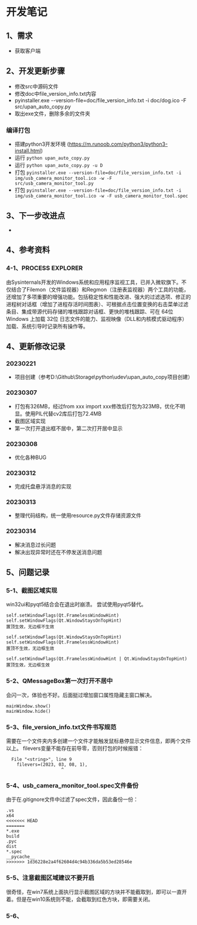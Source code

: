 # 开发笔记

## 1、需求
- 获取客户端

## 2、开发更新步骤
- 修改src中源码文件
- 修改doc中file_version_info.txt内容
- pyinstaller.exe --version-file=doc/file_version_info.txt -i doc/dog.ico -F src/upan_auto_copy.py
- 取出exe文件，删除多余的文件夹

### 编译打包
- 搭建python3开发环境 (https://m.runoob.com/python3/python3-install.html)
- 运行 `python upan_auto_copy.py`
- 运行 `python upan_auto_copy.py -u D`
- 打包 `pyinstaller.exe --version-file=doc/file_version_info.txt -i img/usb_camera_monitor_tool.ico -w -F src/usb_camera_monitor_tool.py`
- 打包 `pyinstaller.exe --version-file=doc/file_version_info.txt -i img/usb_camera_monitor_tool.ico -w -F usb_camera_monitor_tool.spec`

## 3、下一步改进点
- 

## 4、参考资料

### 4-1、PROCESS EXPLORER 
由Sysinternals开发的Windows系统和应用程序监视工具，已并入微软旗下。不仅结合了Filemon（文件监视器）和Regmon（注册表监视器）两个工具的功能，还增加了多项重要的增强功能。包括稳定性和性能改进、强大的过滤选项、修正的进程树对话框（增加了进程存活时间图表）、可根据点击位置变换的右击菜单过滤条目、集成带源代码存储的堆栈跟踪对话框、更快的堆栈跟踪、可在 64位 Windows 上加载 32位 日志文件的能力、监视映像（DLL和内核模式驱动程序）加载、系统引导时记录所有操作等。

## 4、更新修改记录

### 20230221
- 项目创建（参考D:\Github\Storage\python\udev\upan_auto_copy项目创建）

### 20230307
- 打包有326MB，经过from xxx import xxx修改后打包为323MB，优化不明显。使用PIL代替cv2库后打包72.4MB
- 截图区域实现
- 第一次打开退出框不居中，第二次打开居中显示

### 20230308
- 优化各种BUG

### 20230312
- 完成托盘悬浮消息的实现

### 20230313
- 整理代码结构，统一使用resource.py文件存储资源文件

### 20230314
- 解决消息过长问题
- 解决出现异常时还在不停发送消息问题

## 5、问题记录

### 5-1、截图区域实现
win32ui和pyqt5结合会在退出时崩溃。
尝试使用pyqt5替代。
```
self.setWindowFlags(Qt.FramelessWindowHint)
self.setWindowFlags(Qt.WindowStaysOnTopHint)
置顶生效，无边框不生效

self.setWindowFlags(Qt.WindowStaysOnTopHint)
self.setWindowFlags(Qt.FramelessWindowHint)
置顶不生效，无边框生效

self.setWindowFlags(Qt.FramelessWindowHint | Qt.WindowStaysOnTopHint)
置顶生效，无边框生效
```

### 5-2、QMessageBox第一次打开不居中
会闪一次，体验也不好。后面挺过增加窗口属性隐藏主窗口解决。
```
mainWindow.show()
mainWindow.hide()
```

### 5-3、file_version_info.txt文件书写规范
需要在一个文件夹内多创建一个文件才能触发鼠标悬停显示文件信息，即两个文件以上。
filevers变量不能存在前导零，否则打包的时候报错：
```
  File "<string>", line 9
    filevers=(2023, 03, 08, 1),
                     ^
```

### 5-4、usb_camera_monitor_tool.spec文件备份
由于在.gitignore文件中过滤了spec文件，因此备份一份：
```
.vs
x64
<<<<<<< HEAD
=======
*.exe
build
.pyc
dist
*.spec
__pycache__
>>>>>>> 1d36228e2a4f62604d4c94b336da5b53ed28546e
```

### 5-5、注意截图区域建议不要开启
很奇怪，在win7系统上面执行显示截图区域的方块并不能截取到，即可以一直开着。但是在win10系统则不能，会截取到红色方块，即需要关闭。

### 5-6、